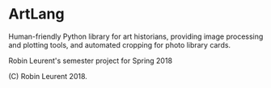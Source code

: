 # ArtLang
Human-friendly Python library for art historians, providing image processing and plotting tools, and automated cropping for photo library cards.

Robin Leurent's semester project for Spring 2018

(C) Robin Leurent 2018. 


 
